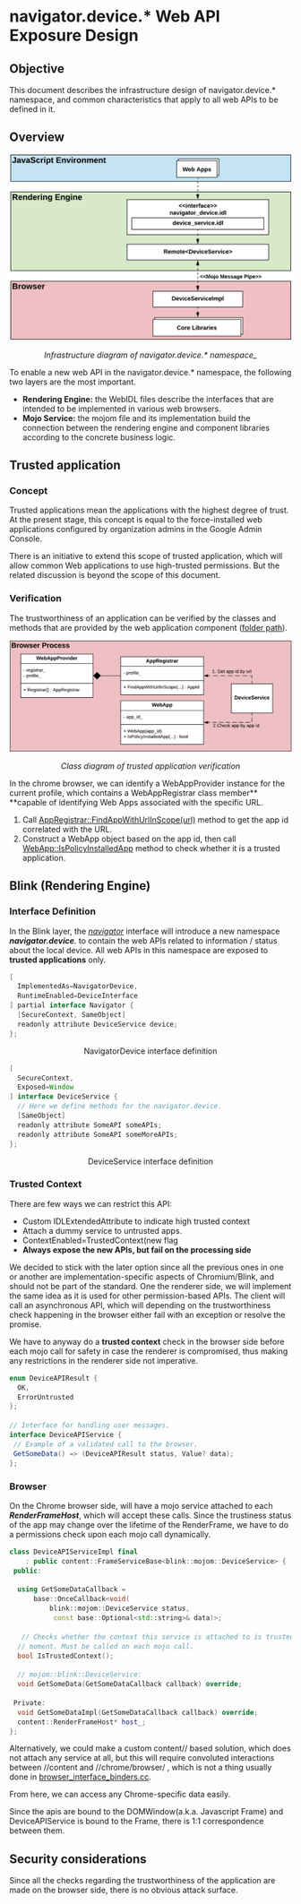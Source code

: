 # navigator.device.*  Web API Exposure Design

## Objective

This document describes the infrastructure design of navigator.device.* namespace, and common characteristics that apply to all web APIs to be defined in it.


## Overview



![High level overview of Web Api workflow](../images/image_high_level.png "image_tooltip")


<center><i>Infrastructure diagram of navigator.device.* namespace_</i></center>


To enable a new web API in the navigator.device.* namespace, the following two layers are the most important.



*   **Rendering Engine:** the WebIDL files describe the interfaces that are intended to be implemented in various web browsers.
*   **Mojo Service:** the mojom file and its implementation build the connection between the rendering engine and component libraries according to the concrete business logic.


## Trusted application


### Concept

Trusted applications mean the applications with the highest degree of trust. At the present stage, this concept is equal to the force-installed web applications configured by organization admins in the Google Admin Console.

There is an initiative to extend this scope of trusted application, which will allow common Web applications to use high-trusted permissions. But the related discussion is beyond the scope of this document.


### Verification

The trustworthiness of an application can be verified by the classes and methods that are provided by the web application component ([folder path](https://source.chromium.org/chromium/chromium/src/+/master:chrome/browser/web_applications/)).



![Trusted status verification diagram](../images/image_verification.png "image_tooltip")


<center><i>Class diagram of trusted application verification</i></center>

In the chrome browser, we can identify a WebAppProvider instance for the current profile, which contains a WebAppRegistrar class member** **capable of identifying Web Apps associated with the specific URL.



1. Call [AppRegistrar::FindAppWithUrlInScope(url)](https://source.chromium.org/chromium/chromium/src/+/master:chrome/browser/web_applications/components/app_registrar.h;drc=d7d32e0e4589b443ec32b54bd2315e353d78df52;l=152) method to get the app id correlated with the URL.
2. Construct a WebApp object based on the app id, then call [WebApp::IsPolicyInstalledApp]( https://source.chromium.org/chromium/chromium/src/+/master:chrome/browser/web_applications/web_app.h;drc=35be2105aca3aae2d24f0d7b312727e9b4cadd73;l=168) method to check whether it is a trusted application.


## Blink (Rendering Engine)


### Interface Definition

In the Blink layer, the [_navigator_](https://developer.mozilla.org/en-US/docs/Web/API/Navigator) interface will introduce a new namespace **_navigator.device_**. to contain the web APIs related to information / status about the local device. All web APIs in this namespace are exposed to **trusted applications** only.



```java
[
  ImplementedAs=NavigatorDevice,
  RuntimeEnabled=DeviceInterface
] partial interface Navigator {
  [SecureContext, SameObject]
  readonly attribute DeviceService device;
};
```


<center>NavigatorDevice interface definition</center>


```java
[
  SecureContext,
  Exposed=Window
] interface DeviceService {
  // Here we define methods for the navigator.device.
  [SameObject]
  readonly attribute SomeAPI someAPIs;
  readonly attribute SomeAPI someMoreAPIs;
};
```
<center>DeviceService interface definition</center>


### Trusted Context

There are few ways we can restrict this API:



*   Custom IDLExtendedAttribute to indicate high trusted context
*   Attach a dummy service to untrusted apps.
*   ContextEnabled=TrustedContext(new flag
*   **Always expose the new APIs, but fail on the processing side** 

We decided to stick with the later option since all the previous ones in one or another are implementation-specific aspects of Chromium/Blink, and should not be part of the standard. One the renderer side, we will implement the same idea as it is used for other permission-based APIs. The client will call an asynchronous API, which will depending on the trustworthiness check happening in the browser either fail with an exception or resolve the promise.

We have to anyway do a **trusted context** check in the browser side before each mojo call for safety in case the renderer is compromised, thus making any restrictions in the renderer side not imperative.

```java
enum DeviceAPIResult {
  OK,
  ErrorUntrusted
};

// Interface for handling user messages.
interface DeviceAPIService {
 // Example of a validated call to the browser.
 GetSomeData() => (DeviceAPIResult status, Value? data);
};

```


### Browser

On the Chrome browser side, will have a mojo service attached to each **_RenderFrameHost_**, which will accept these calls. Since the trustiness status of the app may change over the lifetime of the RenderFrame, we have to do a permissions check upon each mojo call dynamically. 

 


```c++
class DeviceAPIServiceImpl final
    : public content::FrameServiceBase<blink::mojom::DeviceService> {
 public:
  
  using GetSomeDataCallback =
      base::OnceCallback<void(
          blink::mojom::DeviceService status, 
           const base::Optional<std::string>& data)>;

   // Checks whether the context this service is attached to is trusted at this
  // moment. Must be called on each mojo call.
  bool IsTrustedContext();

  // mojom::blink::DeviceService:
  void GetSomeData(GetSomeDataCallback callback) override;

 Private:
  void GetSomeDataImpl(GetSomeDataCallback callback) override;
  content::RenderFrameHost* host_; 
};
```


 Alternatively, we could make a custom content// based solution, which does not attach any service at all, but this will require convoluted interactions between //content and //chrome/browser/ , which is not a thing usually done in [browser_interface_binders.cc](https://source.chromium.org/chromium/chromium/src/+/master:content/browser/browser_interface_binders.cc;drc=968139e2c8844a5ccb6fad97d238e45d1d5226f7;l=509).

From here, we can access any Chrome-specific data easily.

Since the apis are bound to the DOMWindow(a.k.a. Javascript Frame) and DeviceAPIService is bound to the Frame, there is 1:1 correspondence between them.


## Security considerations
Since all the checks regarding the trustworthiness of the application are made on the browser side, there is no obvious attack surface.

